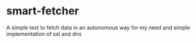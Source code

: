 # smart-fetcher
A simple test to fetch data in an autonomous way for my need and simple implementation of ssl and dns
